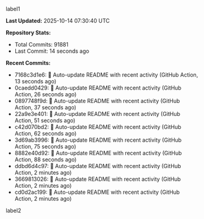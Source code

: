 
label1 
<!-- ACTIVITY_START -->
**Last Updated:** 2025-10-14 07:30:40 UTC

**Repository Stats:**
- Total Commits: 91881
- Last Commit: 14 seconds ago

**Recent Commits:**
- 7168c3d1e6: 🤖 Auto-update README with recent activity (GitHub Action, 13 seconds ago)
- 0caedd0429: 🤖 Auto-update README with recent activity (GitHub Action, 26 seconds ago)
- 0897748f9d: 🤖 Auto-update README with recent activity (GitHub Action, 37 seconds ago)
- 22a9e3e401: 🤖 Auto-update README with recent activity (GitHub Action, 51 seconds ago)
- c42d070bd2: 🤖 Auto-update README with recent activity (GitHub Action, 62 seconds ago)
- 3d69ab3996: 🤖 Auto-update README with recent activity (GitHub Action, 75 seconds ago)
- 8882e40d92: 🤖 Auto-update README with recent activity (GitHub Action, 88 seconds ago)
- ddbd6d4c97: 🤖 Auto-update README with recent activity (GitHub Action, 2 minutes ago)
- 3669813026: 🤖 Auto-update README with recent activity (GitHub Action, 2 minutes ago)
- cd0d2ac199: 🤖 Auto-update README with recent activity (GitHub Action, 2 minutes ago)
<!-- ACTIVITY_END -->

label2
